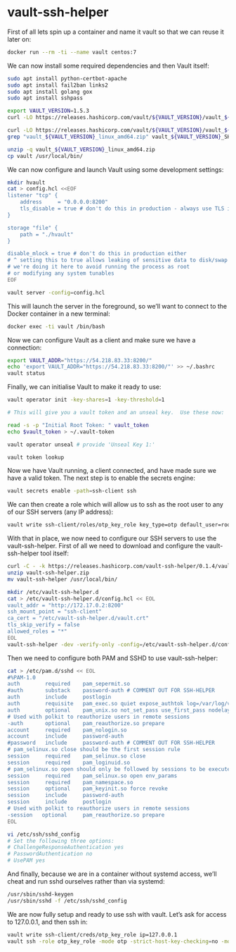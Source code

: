 # vault-ssh-helper

First of all lets spin up a container and name it vault so that we can reuse it later on:

```bash
docker run --rm -ti --name vault centos:7
```

We can now install some required dependencies and then Vault itself:

```bash
sudo apt install python-certbot-apache
sudo apt install fail2ban links2
sudo apt install golang gox
sudo apt install sshpass

export VAULT_VERSION=1.5.3
curl -LO https://releases.hashicorp.com/vault/${VAULT_VERSION}/vault_${VAULT_VERSION}_linux_amd64.zip

curl -LO https://releases.hashicorp.com/vault/${VAULT_VERSION}/vault_${VAULT_VERSION}_SHA256SUMS
grep "vault_${VAULT_VERSION}_linux_amd64.zip" vault_${VAULT_VERSION}_SHA256SUMS | sha256sum -c -

unzip -q vault_${VAULT_VERSION}_linux_amd64.zip
cp vault /usr/local/bin/
```

We can now configure and launch Vault using some development settings:

```bash
mkdir hvault
cat > config.hcl <<EOF
listener "tcp" {
    address     = "0.0.0.0:8200"
    tls_disable = true # don't do this in production - always use TLS in prod
}

storage "file" {
    path = "./hvault"
}

disable_mlock = true # don't do this in production either
# ^ setting this to true allows leaking of sensitive data to disk/swap
# we're doing it here to avoid running the process as root
# or modifying any system tunables
EOF

vault server -config=config.hcl
```

This will launch the server in the foreground, so we’ll want to connect to the Docker container in a new terminal:

```bash
docker exec -ti vault /bin/bash
```

Now we can configure Vault as a client and make sure we have a connection:

```bash
export VAULT_ADDR="https://54.218.83.33:8200/"
echo 'export VAULT_ADDR="https://54.218.83.33:8200/"' >> ~/.bashrc
vault status
```

Finally, we can initialise Vault to make it ready to use:

```bash
vault operator init -key-shares=1 -key-threshold=1

# This will give you a vault token and an unseal key.  Use these now:

read -s -p "Initial Root Token: " vault_token
echo $vault_token > ~/.vault-token

vault operator unseal # provide 'Unseal Key 1:'

vault token lookup
```

Now we have Vault running, a client connected, and have made sure we have a valid token. The next step is to enable the secrets engine:

```bash
vault secrets enable -path=ssh-client ssh
```

We can then create a role which will allow us to ssh as the root user to any of our SSH servers (any IP address):

```bash
vault write ssh-client/roles/otp_key_role key_type=otp default_user=root cidr_list=0.0.0.0/0
```

With that in place, we now need to configure our SSH servers to use the vault-ssh-helper. First of all we need to download and configure the vault-ssh-helper tool itself:

```bash
curl -C - -k https://releases.hashicorp.com/vault-ssh-helper/0.1.4/vault-ssh-helper_0.1.4_linux_amd64.zip -o vault-ssh-helper.zip
unzip vault-ssh-helper.zip
mv vault-ssh-helper /usr/local/bin/

mkdir /etc/vault-ssh-helper.d
cat > /etc/vault-ssh-helper.d/config.hcl << EOL
vault_addr = "http://172.17.0.2:8200"
ssh_mount_point = "ssh-client"
ca_cert = "/etc/vault-ssh-helper.d/vault.crt"
tls_skip_verify = false
allowed_roles = "*"
EOL
vault-ssh-helper -dev -verify-only -config=/etc/vault-ssh-helper.d/config.hcl
```

Then we need to configure both PAM and SSHD to use vault-ssh-helper:

```bash
cat > /etc/pam.d/sshd << EOL
#%PAM-1.0
auth        required    pam_sepermit.so
#auth       substack    password-auth # COMMENT OUT FOR SSH-HELPER
auth        include     postlogin
auth        requisite   pam_exec.so quiet expose_authtok log=/var/log/vaultssh.log /usr/local/bin/vault-ssh-helper -dev -config=/etc/vault-ssh-helper.d/config.hcl
auth        optional    pam_unix.so not_set_pass use_first_pass nodelay
# Used with polkit to reauthorize users in remote sessions
-auth       optional    pam_reauthorize.so prepare
account     required    pam_nologin.so
account     include     password-auth
#password   include     password-auth # COMMENT OUT FOR SSH-HELPER
# pam_selinux.so close should be the first session rule
session     required    pam_selinux.so close
session     required    pam_loginuid.so
# pam_selinux.so open should only be followed by sessions to be executed in the user context
session     required    pam_selinux.so open env_params
session     required    pam_namespace.so
session     optional    pam_keyinit.so force revoke
session     include     password-auth
session     include     postlogin
# Used with polkit to reauthorize users in remote sessions
-session   optional     pam_reauthorize.so prepare
EOL

vi /etc/ssh/sshd_config
# Set the following three options:
# ChallengeResponseAuthentication yes
# PasswordAuthentication no 
# UsePAM yes
```


And finally, because we are in a container without systemd access, we’ll cheat and run sshd ourselves rather than via systemd:

```bash
/usr/sbin/sshd-keygen
/usr/sbin/sshd -f /etc/ssh/sshd_config
```

We are now fully setup and ready to use ssh with vault. Let’s ask for access to 127.0.0.1, and then ssh in:

```bash
vault write ssh-client/creds/otp_key_role ip=127.0.0.1
vault ssh -role otp_key_role -mode otp -strict-host-key-checking=no -mount-point=ssh-client root@127.0.0.1
```
